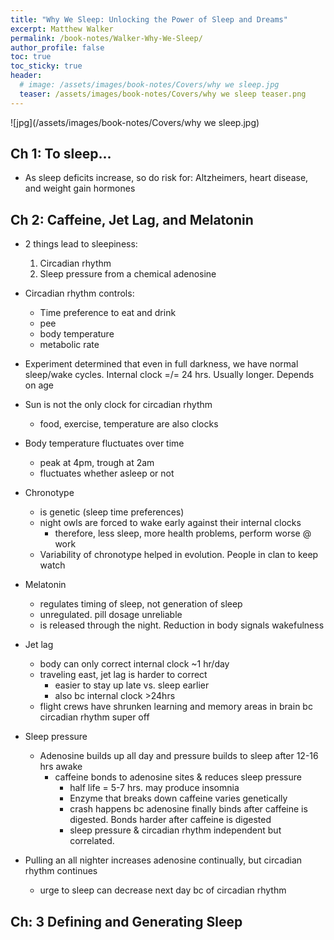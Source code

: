 ```yaml
---
title: "Why We Sleep: Unlocking the Power of Sleep and Dreams"
excerpt: Matthew Walker
permalink: /book-notes/Walker-Why-We-Sleep/
author_profile: false
toc: true
toc_sticky: true
header:
  # image: /assets/images/book-notes/Covers/why we sleep.jpg
  teaser: /assets/images/book-notes/Covers/why we sleep teaser.png
---
```


![jpg](/assets/images/book-notes/Covers/why we sleep.jpg)

## Ch 1: To sleep...

- As sleep deficits increase, so do risk for: Altzheimers, heart disease, and weight gain hormones

## Ch 2: Caffeine, Jet Lag, and Melatonin

- 2 things lead to sleepiness:
  1. Circadian rhythm
  2. Sleep pressure from a chemical adenosine
- Circadian rhythm controls:
  - Time preference to eat and drink
  - pee
  - body temperature
  - metabolic rate
- Experiment determined that even in full darkness, we have normal sleep/wake cycles. Internal clock =/= 24 hrs. Usually longer. Depends on age
- Sun is not the only clock for circadian rhythm
  - food, exercise, temperature are also clocks
- Body temperature fluctuates over time
  - peak at 4pm, trough at 2am
  - fluctuates whether asleep or not

- Chronotype
  - is genetic (sleep time preferences)
  - night owls are forced to wake early against their internal clocks
    - therefore, less sleep, more health problems, perform worse @ work
  - Variability of chronotype helped in evolution. People in clan to keep watch

- Melatonin
  - regulates timing of sleep, not generation of sleep
  - unregulated. pill dosage unreliable
  - is released through the night. Reduction in body signals wakefulness

- Jet lag
  - body can only correct internal clock ~1 hr/day
  - traveling east, jet lag is harder to correct
    - easier to stay up late vs. sleep earlier
    - also bc internal clock >24hrs
  - flight crews have shrunken learning and memory areas in brain bc circadian rhythm super off

- Sleep pressure
  - Adenosine builds up all day and pressure builds to sleep after 12-16 hrs awake
    - caffeine bonds to adenosine sites & reduces sleep pressure
      - half life = 5-7 hrs. may produce insomnia
      - Enzyme that breaks down caffeine varies genetically
      - crash happens bc adenosine finally binds after caffeine is digested. Bonds harder after caffeine is digested
      - sleep pressure & circadian rhythm independent but correlated. 

- Pulling an all nighter increases adenosine continually, but circadian rhythm continues
  - urge to sleep can decrease next day bc of circadian rhythm

## Ch: 3 Defining and Generating Sleep
